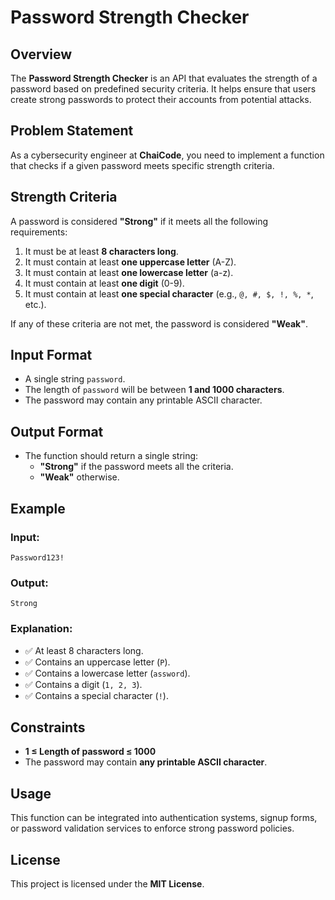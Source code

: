 # Password Strength Checker

## Overview
The **Password Strength Checker** is an API that evaluates the strength of a password based on predefined security criteria. It helps ensure that users create strong passwords to protect their accounts from potential attacks.

## Problem Statement
As a cybersecurity engineer at **ChaiCode**, you need to implement a function that checks if a given password meets specific strength criteria.

## Strength Criteria
A password is considered **"Strong"** if it meets all the following requirements:

1. It must be at least **8 characters long**.
2. It must contain at least **one uppercase letter** (A-Z).
3. It must contain at least **one lowercase letter** (a-z).
4. It must contain at least **one digit** (0-9).
5. It must contain at least **one special character** (e.g., `@, #, $, !, %, *`, etc.).

If any of these criteria are not met, the password is considered **"Weak"**.

## Input Format
- A single string `password`.
- The length of `password` will be between **1 and 1000 characters**.
- The password may contain any printable ASCII character.

## Output Format
- The function should return a single string:
  - **"Strong"** if the password meets all the criteria.
  - **"Weak"** otherwise.

## Example

### **Input:**
```plaintext
Password123!
```

### **Output:**
```plaintext
Strong
```

### **Explanation:**
- ✅ At least 8 characters long.
- ✅ Contains an uppercase letter (`P`).
- ✅ Contains a lowercase letter (`assword`).
- ✅ Contains a digit (`1, 2, 3`).
- ✅ Contains a special character (`!`).

## Constraints
- **1 ≤ Length of password ≤ 1000**
- The password may contain **any printable ASCII character**.

## Usage
This function can be integrated into authentication systems, signup forms, or password validation services to enforce strong password policies.

## License
This project is licensed under the **MIT License**.